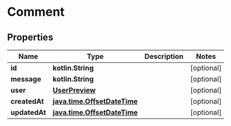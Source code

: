 
# Comment

## Properties
Name | Type | Description | Notes
------------ | ------------- | ------------- | -------------
**id** | **kotlin.String** |  |  [optional]
**message** | **kotlin.String** |  |  [optional]
**user** | [**UserPreview**](UserPreview.md) |  |  [optional]
**createdAt** | [**java.time.OffsetDateTime**](java.time.OffsetDateTime.md) |  |  [optional]
**updatedAt** | [**java.time.OffsetDateTime**](java.time.OffsetDateTime.md) |  |  [optional]



